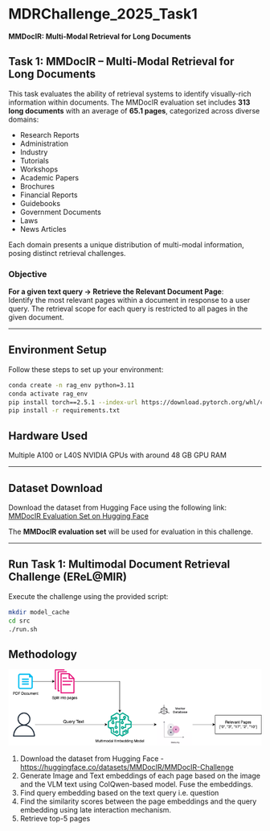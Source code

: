 # MDRChallenge_2025_Task1
**MMDocIR: Multi-Modal Retrieval for Long Documents**

## Task 1: MMDocIR – Multi-Modal Retrieval for Long Documents
This task evaluates the ability of retrieval systems to identify visually-rich information within documents. The MMDocIR evaluation set includes **313 long documents** with an average of **65.1 pages**, categorized across diverse domains:

- Research Reports  
- Administration  
- Industry  
- Tutorials  
- Workshops  
- Academic Papers  
- Brochures  
- Financial Reports  
- Guidebooks  
- Government Documents  
- Laws  
- News Articles  

Each domain presents a unique distribution of multi-modal information, posing distinct retrieval challenges.

### Objective
**For a given text query → Retrieve the Relevant Document Page**:  
Identify the most relevant pages within a document in response to a user query. The retrieval scope for each query is restricted to all pages in the given document.

---

## Environment Setup
Follow these steps to set up your environment:

```bash
conda create -n rag_env python=3.11
conda activate rag_env
pip install torch==2.5.1 --index-url https://download.pytorch.org/whl/cu121
pip install -r requirements.txt

```
## Hardware Used
Multiple A100 or L40S NVIDIA GPUs with around 48 GB GPU RAM

---

## Dataset Download
Download the dataset from Hugging Face using the following link:  
[MMDocIR Evaluation Set on Hugging Face](https://huggingface.co/datasets/MMDocIR/MMDocIR-Challenge)  

The **MMDocIR evaluation set** will be used for evaluation in this challenge.

---

## Run Task 1: Multimodal Document Retrieval Challenge (EReL@MIR)
Execute the challenge using the provided script:

```bash
mkdir model_cache
cd src
./run.sh
```

## Methodology
![Retrieval Worflow](./misc/retrieval_workflow.png)

1. Download the dataset from Hugging Face - https://huggingface.co/datasets/MMDocIR/MMDocIR-Challenge
2. Generate Image and Text embeddings of each page based on the image and the VLM text using ColQwen-based model. Fuse the embeddings.
3. Find query embedding based on the text query i.e. question
4. Find the similarity scores between the page embeddings and the query embedding using late interaction mechanism.
5. Retrieve top-5 pages
